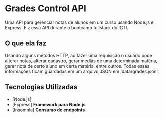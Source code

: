 # Grades Control API

Uma API para gerenciar notas de alunos em um curso usando Node.js e Express.
Fiz essa API durante o bootcamp fullstack do IGTI. 

## O que ela faz

Usando alguns métodos HTTP, ao fazer uma requisição o usuário pode alterar notas, alterar cadastro, gerar médias de uma determinada matéria, gerar nota de certo aluno em certa matéria, entre outros. Todas essas informações ficam guardadas em um arquivo JSON em 'data/grades.json'.

## Tecnologias Utilizadas

* [Node.js] 
* [Express] **Framework para Node.js**
* [Insomnia] **Consumo de endpoints**